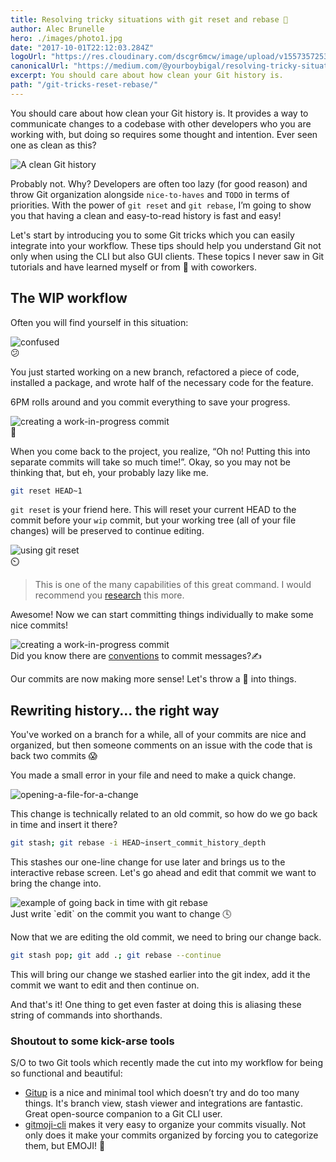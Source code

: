```yaml
---
title: Resolving tricky situations with git reset and rebase 🧶
author: Alec Brunelle
hero: ./images/photo1.jpg
date: "2017-10-01T22:12:03.284Z"
logoUrl: "https://res.cloudinary.com/dscgr6mcw/image/upload/v1557357253/git-post/rafif-prawira-1331958-unsplash.jpg"
canonicalUrl: "https://medium.com/@yourboybigal/resolving-tricky-situations-with-git-reset-and-rebase-b424915d7735"
excerpt: You should care about how clean your Git history is.
path: "/git-tricks-reset-rebase/"
---
```


You should care about how clean your Git history is. It provides a way to communicate changes to a codebase with other developers who you are working with, but doing so requires some thought and intention. Ever seen one as clean as this?

![A clean Git history](./images/1.png)

Probably not. Why? Developers are often too lazy (for good reason) and throw Git organization alongside `nice-to-haves` and `TODO` in terms of priorities. With the power of `git reset` and `git rebase`, I’m going to show you that having a clean and easy-to-read history is fast and easy!

Let's start by introducing you to some Git tricks which you can easily integrate into your workflow. These tips should help you understand Git not only when using the CLI but also GUI clients. These topics I never saw in Git tutorials and have learned myself or from 🍻 with coworkers.

## The WIP workflow

Often you will find yourself in this situation:

<div class="Image__Small">
  <img src="./images/2.gif" alt="confused"/>
  <figcaption>😕</figcaption>
</div>

You just started working on a new branch, refactored a piece of code, installed a package, and wrote half of the necessary code for the feature.

6PM rolls around and you commit everything to save your progress.

<div class="Image__Small">
  <img src="./images/3.gif" alt="creating a work-in-progress commit"/>
  <figcaption>📝</figcaption>
</div>

When you come back to the project, you realize, “Oh no! Putting this into separate commits will take so much time!”. Okay, so you may not be thinking that, but eh, your probably lazy like me.

```bash
git reset HEAD~1
```

`git reset` is your friend here. This will reset your current HEAD to the commit before your `wip` commit, but your working tree (all of your file changes) will be preserved to continue editing.

<div class="Image__Small">
  <img src="./images/4.gif" alt="using git reset"/>
  <figcaption>⏲️</figcaption>
</div>

> This is one of the many capabilities of this great command. I would recommend you <a href="https://www.atlassian.com/git/tutorials/undoing-changes/git-reset" target="_blank" >research</a> this more.

Awesome! Now we can start committing things individually to make some nice commits!

<div class="Image__Small">
  <img src="./images/5.gif" alt="creating a work-in-progress commit"/>
  <figcaption>Did you know there are <a href="https://namingconvention.org/git/commit-message-naming.html" target="_blank">conventions</a> to commit messages?✍️</figcaption>
</div>

Our commits are now making more sense! Let's throw a 🔧 into things.

## Rewriting history... the right way

<!-- > [Lots of great reading](https://www.atlassian.com/git/tutorials/rewriting-history) on different Git Rebase techniques. -->

You've worked on a branch for a while, all of your commits are nice and organized, but then someone comments on an issue with the code that is back two commits 😱

You made a small error in your file and need to make a quick change.

![opening-a-file-for-a-change](./images/6.gif)

This change is technically related to an old commit, so how do we go back in time and insert it there?

```bash
git stash; git rebase -i HEAD~insert_commit_history_depth
```

This stashes our one-line change for use later and brings us to the interactive rebase screen. Let's go ahead and edit that commit we want to bring the change into.

<div class="Image__Small">
  <img src="./images/7.gif" alt="example of going back in time with git rebase"/>
  <figcaption>Just write `edit` on the commit you want to change 🕓</figcaption>
</div>

Now that we are editing the old commit, we need to bring our change back.

```bash
git stash pop; git add .; git rebase --continue
```

This will bring our change we stashed earlier into the git index, add it the commit we want to edit and then continue on.

And that's it! One thing to get even faster at doing this is aliasing these string of commands into shorthands.

### Shoutout to some kick-arse tools

S/O to two Git tools which recently made the cut into my workflow for being so functional and beautiful:

- <a href="https://gitup.co/" target="_blank">Gitup</a> is a nice and minimal tool which doesn’t try and do too many things. It's branch view, stash viewer and integrations are fantastic. Great open-source companion to a Git CLI user.
- <a href="https://github.com/carloscuesta/gitmoji-cli" target="_blank">gitmoji-cli</a> makes it very easy to organize your commits visually. Not only does it make your commits organized by forcing you to categorize them, but EMOJI! 💸
